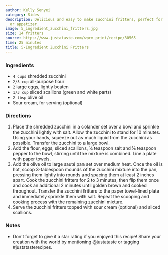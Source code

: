 ```yaml
---
author: Kelly Senyei
category: Sides
description: Delicious and easy to make zucchini fritters, perfect for a quick snack
  or appetizer.
image: 5_ingredient_zucchini_fritters.jpg
size: 14 fritters
source: https://www.justataste.com/wprm_print/recipe/30565
time: 25 minutes
title: 5-Ingredient Zucchini Fritters
---
```

### Ingredients

* `4 cups` shredded zucchini
* `2/3 cup` all-purpose flour
* `2` large eggs, lightly beaten
* `1/3 cup` sliced scallions (green and white parts)
* `2 tbsp` olive oil
* Sour cream, for serving (optional)

### Directions

1. Place the shredded zucchini in a colander set over a bowl and sprinkle the zucchini lightly with salt. Allow the zucchini to stand for 10 minutes. Using your hands, squeeze out as much liquid from the zucchini as possible. Transfer the zucchini to a large bowl.
2. Add the flour, eggs, sliced scallions, ¼ teaspoon salt and ⅛ teaspoon pepper to the bowl, stirring until the mixture is combined. Line a plate with paper towels.
3. Add the olive oil to large sauté pan set over medium heat. Once the oil is hot, scoop 3-tablespoon mounds of the zucchini mixture into the pan, pressing them lightly into rounds and spacing them at least 2 inches apart. Cook the zucchini fritters for 2 to 3 minutes, then flip them once and cook an additional 2 minutes until golden brown and cooked throughout. Transfer the zucchini fritters to the paper towel-lined plate and immediately sprinkle them with salt. Repeat the scooping and cooking process with the remaining zucchini mixture.
4. Serve the zucchini fritters topped with sour cream (optional) and sliced scallions.

### Notes

- Don't forget to give it a star rating if you enjoyed this recipe! Share your creation with the world by mentioning @justataste or tagging #justatasterecipes.